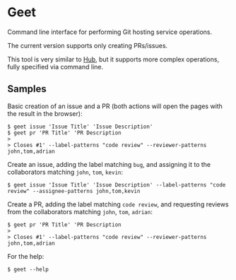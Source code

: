 # Geet

Command line interface for performing Git hosting service operations.

The current version supports only creating PRs/issues.

This tool is very similar to [Hub](https://github.com/github/hub), but it supports more complex operations, fully specified via command line.

## Samples

Basic creation of an issue and a PR (both actions will open the pages with the result in the browser):

    $ geet issue 'Issue Title' 'Issue Description'
    $ geet pr 'PR Title' 'PR Description
    > 
    > Closes #1' --label-patterns "code review" --reviewer-patterns john,tom,adrian

Create an issue, adding the label matching `bug`, and assigning it to the collaborators matching `john`, `tom`, `kevin`:

    $ geet issue 'Issue Title' 'Issue Description' --label-patterns "code review" --assignee-patterns john,tom,kevin

Create a PR, adding the label matching `code review`, and requesting reviews from the collaborators matching `john`, `tom`, `adrian`:

    $ geet pr 'PR Title' 'PR Description
    > 
    > Closes #1' --label-patterns "code review" --reviewer-patterns john,tom,adrian

For the help:

    $ geet --help
